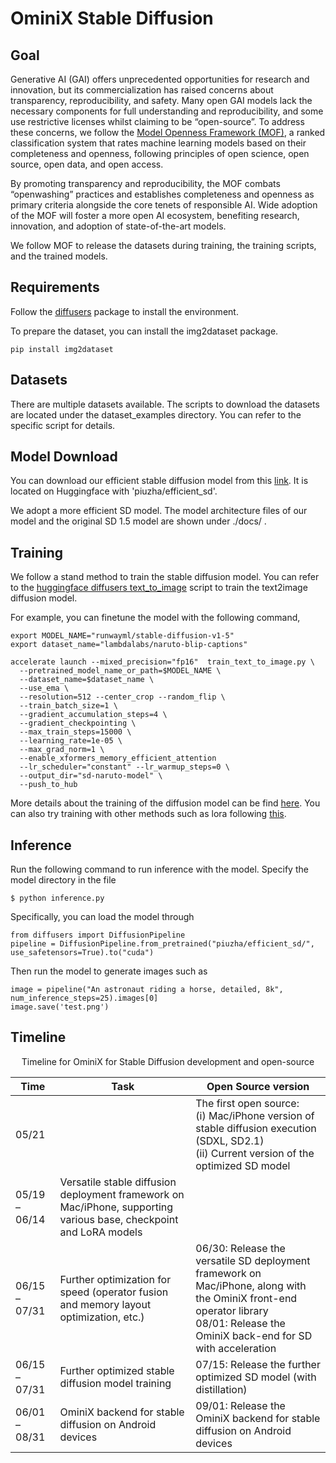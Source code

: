 # OminiX Stable Diffusion



## Goal

Generative AI (GAI) offers unprecedented opportunities for research and innovation, but its commercialization has raised concerns about transparency, reproducibility, and safety. Many open GAI models lack the necessary components for full understanding and reproducibility, and some use restrictive licenses whilst claiming to be “open-source”. To address these concerns, we follow the [Model Openness Framework (MOF)](https://arxiv.org/pdf/2403.13784), a ranked classification system that rates machine learning models based on their completeness and openness, following principles of open science, open source, open data, and open access. 

By promoting transparency and reproducibility, the MOF combats “openwashing” practices and establishes completeness and openness as primary criteria alongside the core tenets of responsible AI. Wide adoption of the MOF will foster a more open AI ecosystem, benefiting research, innovation, and adoption of state-of-the-art models. 

We follow MOF to release the datasets during training, the training scripts, and the trained models. 



## Requirements

Follow the [diffusers](https://huggingface.co/docs/diffusers/en/installation) package to install the environment.

To prepare the dataset, you can install the img2dataset package.
```
pip install img2dataset
```


## Datasets

There are multiple datasets available. The scripts to download the datasets are located under the dataset_examples directory. You can refer to the specific script for details. 



## Model Download

You can download our efficient stable diffusion model from this [link](https://huggingface.co/piuzha/efficient_sd). It is located on Huggingface with 'piuzha/efficient_sd'.

We adopt a more efficient SD model. The  model architecture files of our model and the original SD 1.5 model are shown under ./docs/ .

## Training

We follow  a stand  method to train the stable diffusion model. You can refer to the [huggingface diffusers text_to_image](https://github.com/huggingface/diffusers/blob/main/examples/text_to_image/train_text_to_image.py) script to train the text2image diffusion model. 

For example, you can finetune the model with the following command,
```
export MODEL_NAME="runwayml/stable-diffusion-v1-5"
export dataset_name="lambdalabs/naruto-blip-captions"

accelerate launch --mixed_precision="fp16"  train_text_to_image.py \
  --pretrained_model_name_or_path=$MODEL_NAME \
  --dataset_name=$dataset_name \
  --use_ema \
  --resolution=512 --center_crop --random_flip \
  --train_batch_size=1 \
  --gradient_accumulation_steps=4 \
  --gradient_checkpointing \
  --max_train_steps=15000 \
  --learning_rate=1e-05 \
  --max_grad_norm=1 \
  --enable_xformers_memory_efficient_attention
  --lr_scheduler="constant" --lr_warmup_steps=0 \
  --output_dir="sd-naruto-model" \
  --push_to_hub
```

More details about the training of the diffusion model can be find [here](https://huggingface.co/docs/diffusers/en/training/text2image).   You can also try training with other methods such as lora following [this](https://github.com/huggingface/diffusers/blob/main/examples/text_to_image/train_text_to_image_lora.py).


## Inference

Run the following command to run inference with the model. Specify the model directory in the file
```
$ python inference.py
```

Specifically, you can load the model through 
```
from diffusers import DiffusionPipeline
pipeline = DiffusionPipeline.from_pretrained("piuzha/efficient_sd/", use_safetensors=True).to("cuda")
```
Then run the model to generate images such as
```
image = pipeline("An astronaut riding a horse, detailed, 8k", num_inference_steps=25).images[0]
image.save('test.png')
```


## Timeline

<p style="text-align: center;">Timeline for OminiX for Stable Diffusion development and open-source</p>

| Time          	| Task                                                                                                               	| Open Source version                                                                                                                                                                	|
|---------------	|--------------------------------------------------------------------------------------------------------------------	|------------------------------------------------------------------------------------------------------------------------------------------------------------------------------------	|
| 05/21         	|                                                                                                                    	| The first open source: <br>  (i) Mac/iPhone version of stable diffusion execution (SDXL, SD2.1)  <br> (ii) Current version of the optimized SD model                                        	|
| 05/19 – 06/14 	| Versatile stable diffusion deployment framework on Mac/iPhone, supporting various base, checkpoint and LoRA models 	|                                                                                                                                                                                    	|
| 06/15 – 07/31 	| Further optimization for speed (operator fusion and memory layout optimization, etc.)                              	| 06/30: Release the versatile SD deployment framework on Mac/iPhone, along with the OminiX front-end operator library <br>  08/01: Release the OminiX back-end for SD with acceleration 	|
| 06/15 – 07/31 	| Further optimized stable diffusion model training                                                                  	| 07/15: Release the further optimized SD model (with distillation)                                                                                                                  	|
| 06/01 – 08/31 	| OminiX backend for stable diffusion on Android devices                                                             	| 09/01: Release the OminiX backend for stable diffusion on Android devices                                                                                                          	|

